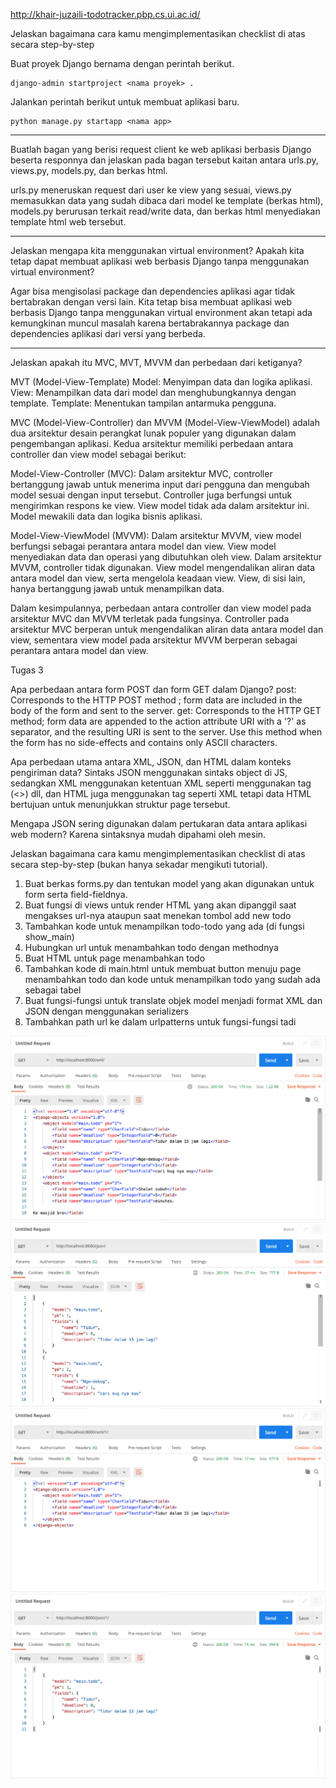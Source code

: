 http://khair-juzaili-todotracker.pbp.cs.ui.ac.id/

Jelaskan bagaimana cara kamu mengimplementasikan checklist di atas secara step-by-step

Buat proyek Django bernama <nama proyek> dengan perintah berikut.

```
django-admin startproject <nama proyek> .
```

Jalankan perintah berikut untuk membuat aplikasi baru.

```
python manage.py startapp <nama app>
```

---
Buatlah bagan yang berisi request client ke web aplikasi berbasis Django beserta responnya dan jelaskan pada bagan tersebut kaitan antara urls.py, views.py, models.py, dan berkas html.

urls.py meneruskan request dari user ke view yang sesuai, views.py memasukkan data yang sudah dibaca dari model ke template (berkas html), models.py berurusan terkait read/write data, dan berkas html menyediakan template html web tersebut.

---
Jelaskan mengapa kita menggunakan virtual environment? Apakah kita tetap dapat membuat aplikasi web berbasis Django tanpa menggunakan virtual environment?

Agar bisa mengisolasi package dan dependencies aplikasi agar tidak bertabrakan dengan versi lain. Kita tetap bisa membuat aplikasi web berbasis Django tanpa menggunakan virtual environment akan tetapi ada kemungkinan muncul masalah karena bertabrakannya package dan dependencies aplikasi dari versi yang berbeda.

---
Jelaskan apakah itu MVC, MVT, MVVM dan perbedaan dari ketiganya?

MVT (Model-View-Template) 
Model: Menyimpan data dan logika aplikasi.
View: Menampilkan data dari model dan menghubungkannya dengan template.
Template: Menentukan tampilan antarmuka pengguna.

MVC (Model-View-Controller) dan MVVM (Model-View-ViewModel) adalah dua arsitektur desain perangkat lunak populer yang digunakan dalam pengembangan aplikasi. Kedua arsitektur memiliki perbedaan antara controller dan view model sebagai berikut:

Model-View-Controller (MVC): Dalam arsitektur MVC, controller bertanggung jawab untuk menerima input dari pengguna dan mengubah model sesuai dengan input tersebut. Controller juga berfungsi untuk mengirimkan respons ke view. View model tidak ada dalam arsitektur ini. Model mewakili data dan logika bisnis aplikasi.

Model-View-ViewModel (MVVM): Dalam arsitektur MVVM, view model berfungsi sebagai perantara antara model dan view. View model menyediakan data dan operasi yang dibutuhkan oleh view. Dalam arsitektur MVVM, controller tidak digunakan. View model mengendalikan aliran data antara model dan view, serta mengelola keadaan view. View, di sisi lain, hanya bertanggung jawab untuk menampilkan data.

Dalam kesimpulannya, perbedaan antara controller dan view model pada arsitektur MVC dan MVVM terletak pada fungsinya. Controller pada arsitektur MVC berperan untuk mengendalikan aliran data antara model dan view, sementara view model pada arsitektur MVVM berperan sebagai perantara antara model dan view.

Tugas 3

Apa perbedaan antara form POST dan form GET dalam Django?
post: Corresponds to the HTTP POST method ; form data are included in the body of the form and sent to the server.
get: Corresponds to the HTTP GET method; form data are appended to the action attribute URI with a '?' as separator, and the resulting URI is sent to the server. Use this method when the form has no side-effects and contains only ASCII characters.

Apa perbedaan utama antara XML, JSON, dan HTML dalam konteks pengiriman data?
Sintaks JSON menggunakan sintaks object di JS, sedangkan XML menggunakan ketentuan XML seperti menggunakan tag (<>) dll, dan HTML juga menggunakan tag seperti XML tetapi data HTML bertujuan untuk menunjukkan struktur page tersebut.

Mengapa JSON sering digunakan dalam pertukaran data antara aplikasi web modern?
Karena sintaksnya mudah dipahami oleh mesin.

Jelaskan bagaimana cara kamu mengimplementasikan checklist di atas secara step-by-step (bukan hanya sekadar mengikuti tutorial).

1. Buat berkas forms.py dan tentukan model yang akan digunakan untuk form serta field-fieldnya.
2. Buat fungsi di views untuk render HTML yang akan dipanggil saat mengakses url-nya ataupun saat menekan tombol add new todo
3. Tambahkan kode untuk menampilkan todo-todo yang ada (di fungsi show_main)
4. Hubungkan url untuk menambahkan todo dengan methodnya
5. Buat HTML untuk page menambahkan todo
6. Tambahkan kode di main.html untuk membuat button menuju page menambahkan todo dan kode untuk menampilkan todo yang sudah ada sebagai tabel
7. Buat fungsi-fungsi untuk translate objek model menjadi format XML dan JSON dengan menggunakan serializers
8. Tambahkan path url ke dalam urlpatterns untuk fungsi-fungsi tadi

![Screenshot](images/xml.png)
![Screenshot](images/json.png)
![Screenshot](images/xml-with-id.png)
![Screenshot](images/json-with-id.png)

